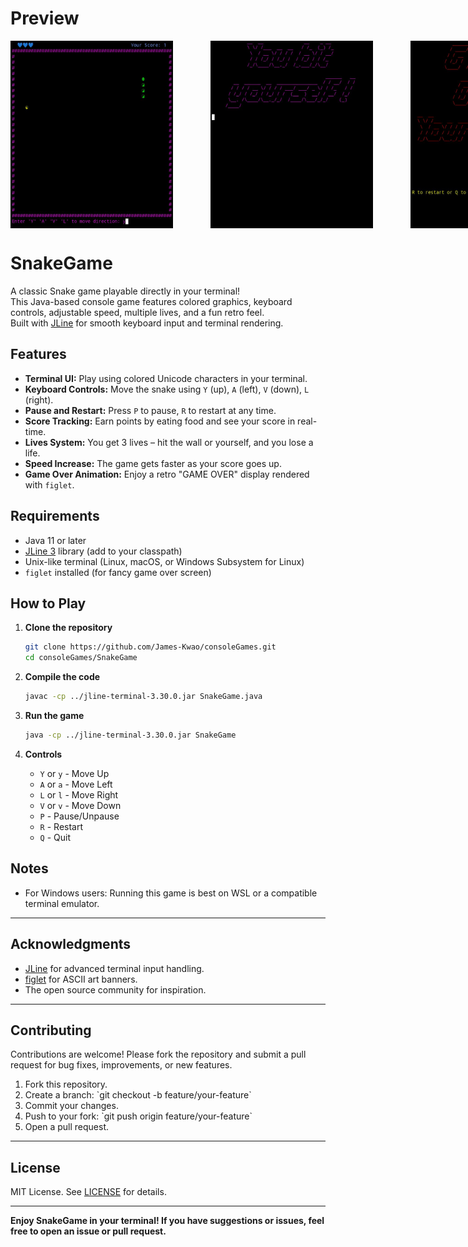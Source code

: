 # Preview 

<div style="display: flex; gap: 60px;">
    <img src="preview/snakeGame1.jpg" alt="Screenshot 1" width="260"/>
    <img src="preview/snakeGame2.jpg" alt="Screenshot 2" width="260"/>
    <img src="preview/snakeGame3.jpg" alt="Screenshot 3" width="260"/>
    <img src="preview/snakeGame4.jpg" alt="Screenshot 4" width="260"/>
</div>

# SnakeGame

A classic Snake game playable directly in your terminal!  
This Java-based console game features colored graphics, keyboard controls, adjustable speed, multiple lives, and a fun retro feel.  
Built with [JLine](https://github.com/jline/jline3) for smooth keyboard input and terminal rendering.

## Features

- **Terminal UI:** Play using colored Unicode characters in your terminal.
- **Keyboard Controls:** Move the snake using `Y` (up), `A` (left), `V` (down), `L` (right).
- **Pause and Restart:** Press `P` to pause, `R` to restart at any time.
- **Score Tracking:** Earn points by eating food and see your score in real-time.
- **Lives System:** You get 3 lives – hit the wall or yourself, and you lose a life.
- **Speed Increase:** The game gets faster as your score goes up.
- **Game Over Animation:** Enjoy a retro "GAME OVER" display rendered with `figlet`.

## Requirements

- Java 11 or later
- [JLine 3](https://github.com/jline/jline3) library (add to your classpath)
- Unix-like terminal (Linux, macOS, or Windows Subsystem for Linux)
- `figlet` installed (for fancy game over screen)

## How to Play

1. **Clone the repository**
   ```sh
   git clone https://github.com/James-Kwao/consoleGames.git
   cd consoleGames/SnakeGame
   ```

2. **Compile the code**
   ```sh
   javac -cp ../jline-terminal-3.30.0.jar SnakeGame.java
   ```

3. **Run the game**
   ```sh
   java -cp ../jline-terminal-3.30.0.jar SnakeGame
   ```

4. **Controls**
   - `Y` or `y` - Move Up
   - `A` or `a` - Move Left
   - `L` or `l` - Move Right
   - `V` or `v` - Move Down
   - `P` - Pause/Unpause
   - `R` - Restart
   - `Q` - Quit

## Notes

- For Windows users: Running this game is best on WSL or a compatible terminal emulator.

---                                                                   
## Acknowledgments

- [JLine](https://github.com/jline/jline3) for advanced terminal input
 handling.
- [figlet](http://www.figlet.org/) for ASCII art banners.
- The open source community for inspiration.

---

## Contributing

Contributions are welcome! Please fork the repository and submit a pull request for bug fixes, improvements, or new features.

1. Fork this repository.
2. Create a branch: \`git checkout -b feature/your-feature\`
3. Commit your changes.
4. Push to your fork: \`git push origin feature/your-feature\`
5. Open a pull request.

---

## License

MIT License. See [LICENSE](../LICENSE) for details.

---

**Enjoy SnakeGame in your terminal!
If you have suggestions or issues, feel free to open an issue or pull request.**
